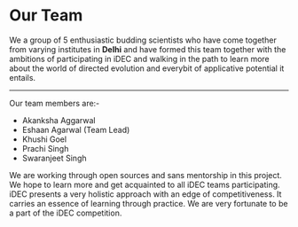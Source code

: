 # Our Team
We a group of 5 enthusiastic budding scientists who have come together from varying institutes in **Delhi** and have formed this team together with the ambitions of participating in iDEC and walking in the path to learn more about the world of directed evolution and everybit of applicative potential it entails. 
***
Our team members are:-
 
* Akanksha Aggarwal
* Eshaan Agarwal (Team Lead)
* Khushi Goel
* Prachi Singh 
* Swaranjeet Singh

We are working through open sources and sans mentorship in this project. We hope to learn more and get acquainted to all iDEC teams participating. iDEC presents a very holistic approach with an edge of competitiveness. It carries an essence of learning through practice. We are very fortunate to be a part of the iDEC competition. 


